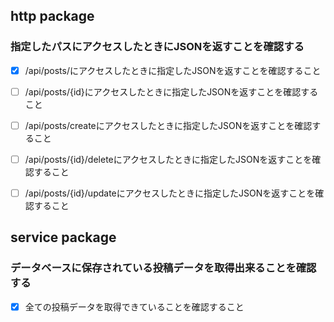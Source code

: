 ## http package

### 指定したパスにアクセスしたときにJSONを返すことを確認する
- [x] /api/posts/にアクセスしたときに指定したJSONを返すことを確認すること
- [ ] /api/posts/{id}にアクセスしたときに指定したJSONを返すことを確認すること
- [ ] /api/posts/createにアクセスしたときに指定したJSONを返すことを確認すること
- [ ] /api/posts/{id}/deleteにアクセスしたときに指定したJSONを返すことを確認すること
- [ ] /api/posts/{id}/updateにアクセスしたときに指定したJSONを返すことを確認すること



## service package

### データベースに保存されている投稿データを取得出来ることを確認する
- [x] 全ての投稿データを取得できていることを確認すること